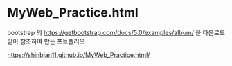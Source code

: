 # MyWeb_Practice.html

bootstrap 의 https://getbootstrap.com/docs/5.0/examples/album/ 을 다운로드 받아 참조하여 만든 포트폴리오

https://shinbian11.github.io/MyWeb_Practice.html/

